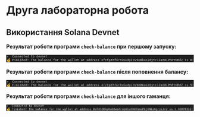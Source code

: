 # Друга лабораторна робота

## Використання Solana Devnet

**Результат роботи програми `check-balance` при першому запуску:**

<p>
  <img src="./img/result1.png">
</p>

**Результат роботи програми `check-balance` після поповнення балансу:**

<p>
  <img src="./img/result2.png">
</p>

**Результат роботи програми `check-balance` для іншого гаманця:**

<p>
  <img src="./img/result3.png">
</p>
